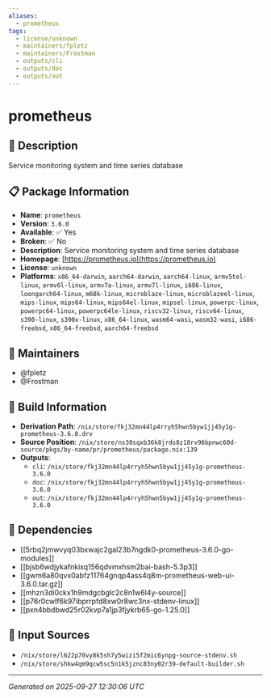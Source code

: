 ```yaml
---
aliases:
  - prometheus
tags:
  - license/unknown
  - maintainers/fpletz
  - maintainers/Frostman
  - outputs/cli
  - outputs/doc
  - outputs/out
---
```


# prometheus

## 📝 Description

Service monitoring system and time series database

## 📋 Package Information

- **Name**: `prometheus`
- **Version**: `3.6.0`
- **Available**: ✅ Yes
- **Broken**: ✅ No
- **Description**: Service monitoring system and time series database
- **Homepage**: [https://prometheus.io](https://prometheus.io)
- **License**: `unknown`
- **Platforms**: `x86_64-darwin`, `aarch64-darwin`, `aarch64-linux`, `armv5tel-linux`, `armv6l-linux`, `armv7a-linux`, `armv7l-linux`, `i686-linux`, `loongarch64-linux`, `m68k-linux`, `microblaze-linux`, `microblazeel-linux`, `mips-linux`, `mips64-linux`, `mips64el-linux`, `mipsel-linux`, `powerpc-linux`, `powerpc64-linux`, `powerpc64le-linux`, `riscv32-linux`, `riscv64-linux`, `s390-linux`, `s390x-linux`, `x86_64-linux`, `wasm64-wasi`, `wasm32-wasi`, `i686-freebsd`, `x86_64-freebsd`, `aarch64-freebsd`
## 👥 Maintainers

- @fpletz
- @Frostman


## 🔧 Build Information

- **Derivation Path**: `/nix/store/fkj32mn44lp4rryh5hwn5byw1jj45y1g-prometheus-3.6.0.drv`
- **Source Position**: `/nix/store/ns30sqxb36k8jrds8z18rv96bpnwc60d-source/pkgs/by-name/pr/prometheus/package.nix:139`
- **Outputs**:
  - `cli`:  `/nix/store/fkj32mn44lp4rryh5hwn5byw1jj45y1g-prometheus-3.6.0`
  - `doc`:  `/nix/store/fkj32mn44lp4rryh5hwn5byw1jj45y1g-prometheus-3.6.0`
  - `out`:  `/nix/store/fkj32mn44lp4rryh5hwn5byw1jj45y1g-prometheus-3.6.0`

## 🔗 Dependencies

- [[5rbq2jmwvyq03bxwajc2gal23b7ngdk0-prometheus-3.6.0-go-modules]]
- [[bjsb6wdjykafnkixq156qdvmxhsm2bai-bash-5.3p3]]
- [[gwm6a80qvx0abfz11764gnqp4ass4q8m-prometheus-web-ui-3.6.0.tar.gz]]
- [[mhzn3di0ckx1h9mdgcbglc2c8n1w6l4y-source]]
- [[p76r0cwlf6k97ibprrpfd8xw0r8wc3nx-stdenv-linux]]
- [[pxn4bbdbwd25r02kvp7a1jp3fjykrb65-go-1.25.0]]

## 📁 Input Sources

- `/nix/store/l622p70vy8k5sh7y5wizi5f2mic6ynpg-source-stdenv.sh`
- `/nix/store/shkw4qm9qcw5sc5n1k5jznc83ny02r39-default-builder.sh`

---
*Generated on 2025-09-27 12:30:06 UTC*
